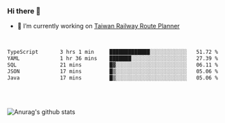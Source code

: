 ### Hi there 👋

- 🔭 I’m currently working on [Taiwan Railway Route Planner](https://github.com/Taiwan-Railway-Route-Planner)

<br/>

<!--START_SECTION:waka-->

```txt
TypeScript       3 hrs 1 min     █████████████░░░░░░░░░░░░   51.72 %
YAML             1 hr 36 mins    ███████░░░░░░░░░░░░░░░░░░   27.39 %
SQL              21 mins         █▓░░░░░░░░░░░░░░░░░░░░░░░   06.11 %
JSON             17 mins         █▒░░░░░░░░░░░░░░░░░░░░░░░   05.06 %
Java             17 mins         █▒░░░░░░░░░░░░░░░░░░░░░░░   05.06 %
```

<!--END_SECTION:waka-->

<br/>
<br/>

![Anurag's github stats](https://github-readme-stats.vercel.app/api?username=DepickereSven&show_icons=true&theme=tokyonight)



<!--
**DepickereSven/DepickereSven** is a ✨ _special_ ✨ repository because its `README.md` (this file) appears on your GitHub profile.

Here are some ideas to get you started:

- 🔭 I’m currently working on ...
- 🌱 I’m currently learning ...
- 👯 I’m looking to collaborate on ...
- 🤔 I’m looking for help with ...
- 💬 Ask me about ...
- 📫 How to reach me: ...
- 😄 Pronouns: ...
- ⚡ Fun fact: ...
-->

